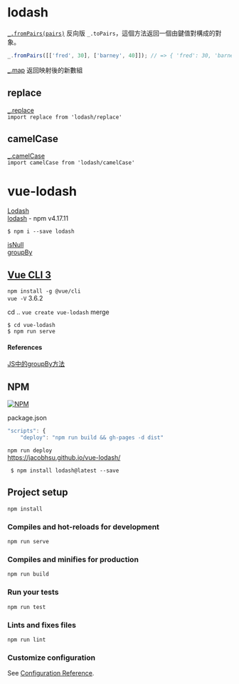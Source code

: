 # lodash

[`_.fromPairs(pairs)`](http://lodash.think2011.net/fromPairs)  反向版 `_.toPairs`，這個方法返回一個由鍵值對構成的對象。

```js
_.fromPairs([['fred', 30], ['barney', 40]]); // => { 'fred': 30, 'barney': 40 }
```
[_.map](http://lodash.think2011.net/map) 返回映射後的新數組  


## replace

[_.replace](https://lodash.com/docs/4.17.15#replace)  
`import replace from 'lodash/replace'`  

## camelCase  

[_.camelCase](https://lodash.com/docs/4.17.15#camelCase)  
`import camelCase from 'lodash/camelCase'`  

# vue-lodash

[Lodash](https://lodash.com/)  
[lodash](https://www.npmjs.com/package/lodash) - npm v4.17.11  

`$ npm i --save lodash`  

[isNull](http://lodash.think2011.net/isNull)  
[groupBy](http://lodash.think2011.net/groupBy)

## [Vue CLI 3](https://cli.vuejs.org/)  

`npm install -g @vue/cli`  
`vue -V` 3.6.2  

cd ..
`vue create vue-lodash` 
merge

`$ cd vue-lodash`    
`$ npm run serve`  


#### References

[JS中的groupBy方法](https://segmentfault.com/a/1190000011201544)


## NPM

[![NPM](https://nodei.co/npm/gh-pages.png?downloads=true&stars=true)](https://nodei.co/npm/gh-pages/)    

package.json
```js
"scripts": {
    "deploy": "npm run build && gh-pages -d dist"
```
`npm run deploy`  
https://jacobhsu.github.io/vue-lodash/  

` $ npm install lodash@latest --save`  

## Project setup
```
npm install
```

### Compiles and hot-reloads for development
```
npm run serve
```

### Compiles and minifies for production
```
npm run build
```

### Run your tests
```
npm run test
```

### Lints and fixes files
```
npm run lint
```

### Customize configuration
See [Configuration Reference](https://cli.vuejs.org/config/).
